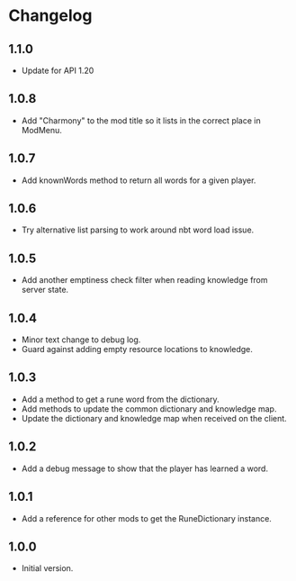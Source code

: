 # Changelog

## 1.1.0

- Update for API 1.20

## 1.0.8

- Add "Charmony" to the mod title so it lists in the correct place in ModMenu.

## 1.0.7

- Add knownWords method to return all words for a given player.

## 1.0.6

- Try alternative list parsing to work around nbt word load issue.

## 1.0.5

- Add another emptiness check filter when reading knowledge from server state.

## 1.0.4

- Minor text change to debug log.
- Guard against adding empty resource locations to knowledge.

## 1.0.3

- Add a method to get a rune word from the dictionary.
- Add methods to update the common dictionary and knowledge map.
- Update the dictionary and knowledge map when received on the client.

## 1.0.2

- Add a debug message to show that the player has learned a word.

## 1.0.1

- Add a reference for other mods to get the RuneDictionary instance.

## 1.0.0

- Initial version.